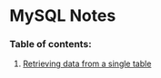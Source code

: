 # MySQL Notes

### Table of contents:
1. [Retrieving data from a single table](notes/chapter-02/README.md)
